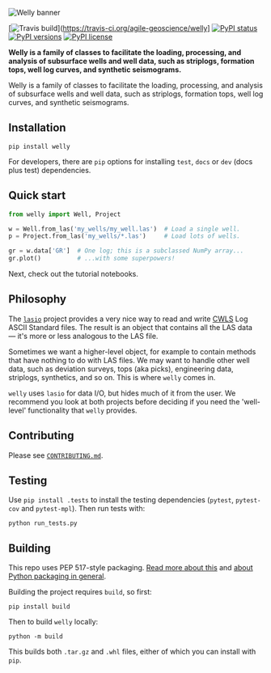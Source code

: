 ![Welly banner](https://www.dropbox.com/s/a8jg7zomi4wgolb/welly_banner.png?raw=1)

[![Travis build](https://img.shields.io/travis/agile-geoscience/welly.svg)](https://travis-ci.org/agile-geoscience/welly]
[![PyPI status](https://img.shields.io/pypi/status/welly.svg)](https://pypi.org/project/welly//)
[![PyPI versions](https://img.shields.io/pypi/pyversions/welly.svg)](https://pypi.org/project/welly//)
[![PyPI license](https://img.shields.io/pypi/l/welly.svg)](https://pypi.org/project/welly/)

**Welly is a family of classes to facilitate the loading, processing, and analysis of subsurface wells and well data, such as striplogs, formation tops, well log curves, and synthetic seismograms.**

Welly is a family of classes to facilitate the loading, processing, and analysis of subsurface wells and well data, such as striplogs, formation tops, well log curves, and synthetic seismograms.


## Installation

    pip install welly

For developers, there are `pip` options for installing `test`, `docs` or `dev` (docs plus test) dependencies.


## Quick start

```python
from welly import Well, Project

w = Well.from_las('my_wells/my_well.las')  # Load a single well.
p = Project.from_las('my_wells/*.las')     # Load lots of wells.

gr = w.data['GR']  # One log; this is a subclassed NumPy array...
gr.plot()          # ...with some superpowers!
```

Next, check out the tutorial notebooks.


## Philosophy

The [`lasio`](https://github.com/kinverarity1/lasio) project provides a very nice way to read and 
write [CWLS](http://www.cwls.org/) Log ASCII Standard files. The result is an object that contains all the LAS data — it's more or less analogous to the LAS file.

Sometimes we want a higher-level object, for example to contain methods that have nothing to do 
with LAS files. We may want to handle other well data, such as deviation surveys, tops (aka picks),
engineering data, striplogs, synthetics, and so on. This is where `welly` comes in.

`welly` uses `lasio` for data I/O, but hides much of it from the user. We recommend you look at 
both projects before deciding if you need the 'well-level' functionality that `welly` provides.


## Contributing

Please see [`CONTRIBUTING.md`](https://github.com/agile-geoscience/redflag/blob/main/CONTRIBUTING.md).


## Testing

Use `pip install .tests` to install the testing dependencies (`pytest`, `pytest-cov` and `pytest-mpl`). Then run tests with:

    python run_tests.py


## Building

This repo uses PEP 517-style packaging. [Read more about this](https://setuptools.pypa.io/en/latest/build_meta.html) and [about Python packaging in general](https://packaging.python.org/en/latest/tutorials/packaging-projects/).

Building the project requires `build`, so first:

    pip install build

Then to build `welly` locally:

    python -m build

This builds both `.tar.gz` and `.whl` files, either of which you can install with `pip`.
